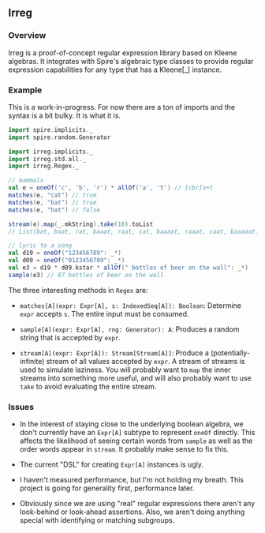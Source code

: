 ## Irreg

### Overview

Irreg is a proof-of-concept regular expression library based on Kleene
algebras. It integrates with Spire's algebraic type classes to provide regular
expression capabilities for any type that has a Kleene[_] instance.

### Example

This is a work-in-progress. For now there are a ton of imports and the syntax
is a bit bulky. It is what it is.

```scala
import spire.implicits._
import spire.random.Generator

import irreg.implicits._
import irreg.std.all._
import irreg.Regex._

// mammals
val e = oneOf('c', 'b', 'r') * allOf('a', 't') // [cbr]a+t
matches(e, "cat") // true
matches(e, "bat") // true
matches(e, "hat") // false

stream(e).map(_.mkString).take(10).toList
// List(bat, baat, rat, baaat, raat, cat, baaaat, raaat, caat, baaaaat)

// lyric to a song
val d19 = oneOf("123456789": _*)
val d09 = oneOf("0123456789": _*)
val e3 = d19 * d09.kstar * allOf(" bottles of beer on the wall": _*)
sample(e3) // 87 bottles of beer on the wall
```

The three interesting methods in `Regex` are:

 * `matches[A](expr: Expr[A], s: IndexedSeq[A]): Boolean`:
  Determine `expr` accepts `s`. The entire input must be consumed.

 * `sample[A](expr: Expr[A], rng: Generator): A`:
  Produces a random string that is accepted by `expr`.

 * `stream[A](expr: Expr[A]): Stream[Stream[A]]`:
  Produce a (potentially-infinite) stream of all values accepted by `expr`.
  A stream of streams is used to simulate laziness. You will probably want
  to `map` the inner streams into something more useful, and will also
  probably want to use `take` to avoid evaluating the entire stream.

### Issues

 * In the interest of staying close to the underlying boolean algebra, we
   don't currently have an `Expr[A]` subtype to represent `oneOf`
   directly. This affects the likelihood of seeing certain words from
   `sample` as well as the order words appear in `stream`. It probably
   make sense to fix this.

 * The current "DSL" for creating `Expr[A]` instances is ugly.

 * I haven't measured performance, but I'm not holding my breath. This
   project is going for generality first, performance later.

 * Obviously since we are using "real" regular expressions there aren't
   any look-behind or look-ahead assertions. Also, we aren't doing
   anything special with identifying or matching subgroups.
